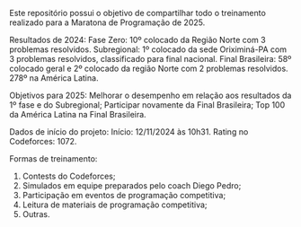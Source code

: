 Este repositório possui o objetivo de compartilhar todo o treinamento realizado para a Maratona de Programação de 2025.

Resultados de 2024:
Fase Zero: 10º colocado da Região Norte com 3 problemas resolvidos.
Subregional: 1º colocado da sede Oriximiná-PA com 3 problemas resolvidos, classificado para final nacional.
Final Brasileira: 58º colocado geral e 2º colocado da região Norte com 2 problemas resolvidos. 278º na América Latina.

Objetivos para 2025:
Melhorar o desempenho em relação aos resultados da 1º fase e do Subregional;
Participar novamente da Final Brasileira;
Top 100 da América Latina na Final Brasileira.

Dados de início do projeto:
Início: 12/11/2024 às 10h31.
Rating no Codeforces: 1072.

Formas de treinamento:
1. Contests do Codeforces;
2. Simulados em equipe preparados pelo coach Diego Pedro;
3. Participação em eventos de programação competitiva;
4. Leitura de materiais de programação competitiva;
5. Outras.